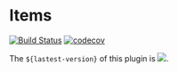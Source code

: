 # Items
[![Build Status](https://travis-ci.com/nekocode/Items.svg?branch=master)](https://travis-ci.com/nekocode/Items) [![codecov](https://codecov.io/gh/nekocode/Items/branch/master/graph/badge.svg)](https://codecov.io/gh/nekocode/Items)

The `${lastest-version}` of this plugin is [![](https://jitpack.io/v/nekocode/Items.svg)](https://jitpack.io/#nekocode/Items). 
